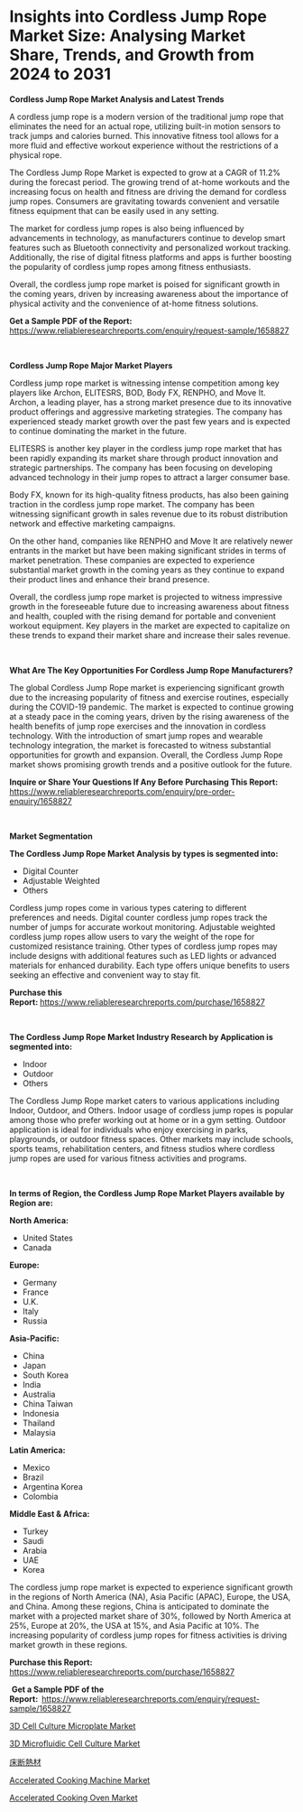 <p><h1>Insights into Cordless Jump Rope Market Size: Analysing Market Share, Trends, and Growth from 2024 to 2031</h1></p><p><strong>Cordless Jump Rope Market Analysis and Latest Trends</strong></p>
<p><p>A cordless jump rope is a modern version of the traditional jump rope that eliminates the need for an actual rope, utilizing built-in motion sensors to track jumps and calories burned. This innovative fitness tool allows for a more fluid and effective workout experience without the restrictions of a physical rope.</p><p>The Cordless Jump Rope Market is expected to grow at a CAGR of 11.2% during the forecast period. The growing trend of at-home workouts and the increasing focus on health and fitness are driving the demand for cordless jump ropes. Consumers are gravitating towards convenient and versatile fitness equipment that can be easily used in any setting.</p><p>The market for cordless jump ropes is also being influenced by advancements in technology, as manufacturers continue to develop smart features such as Bluetooth connectivity and personalized workout tracking. Additionally, the rise of digital fitness platforms and apps is further boosting the popularity of cordless jump ropes among fitness enthusiasts.</p><p>Overall, the cordless jump rope market is poised for significant growth in the coming years, driven by increasing awareness about the importance of physical activity and the convenience of at-home fitness solutions.</p></p>
<p><strong>Get a Sample PDF of the Report:&nbsp;</strong> <a href="https://www.reliableresearchreports.com/enquiry/request-sample/1658827">https://www.reliableresearchreports.com/enquiry/request-sample/1658827</a></p>
<p>&nbsp;</p>
<p><strong>Cordless Jump Rope Major Market Players</strong></p>
<p><p>Cordless jump rope market is witnessing intense competition among key players like Archon, ELITESRS, BOD, Body FX, RENPHO, and Move It. Archon, a leading player, has a strong market presence due to its innovative product offerings and aggressive marketing strategies. The company has experienced steady market growth over the past few years and is expected to continue dominating the market in the future.</p><p>ELITESRS is another key player in the cordless jump rope market that has been rapidly expanding its market share through product innovation and strategic partnerships. The company has been focusing on developing advanced technology in their jump ropes to attract a larger consumer base.</p><p>Body FX, known for its high-quality fitness products, has also been gaining traction in the cordless jump rope market. The company has been witnessing significant growth in sales revenue due to its robust distribution network and effective marketing campaigns.</p><p>On the other hand, companies like RENPHO and Move It are relatively newer entrants in the market but have been making significant strides in terms of market penetration. These companies are expected to experience substantial market growth in the coming years as they continue to expand their product lines and enhance their brand presence.</p><p>Overall, the cordless jump rope market is projected to witness impressive growth in the foreseeable future due to increasing awareness about fitness and health, coupled with the rising demand for portable and convenient workout equipment. Key players in the market are expected to capitalize on these trends to expand their market share and increase their sales revenue.</p></p>
<p>&nbsp;</p>
<p><strong>What Are The Key Opportunities For Cordless Jump Rope Manufacturers?</strong></p>
<p><p>The global Cordless Jump Rope market is experiencing significant growth due to the increasing popularity of fitness and exercise routines, especially during the COVID-19 pandemic. The market is expected to continue growing at a steady pace in the coming years, driven by the rising awareness of the health benefits of jump rope exercises and the innovation in cordless technology. With the introduction of smart jump ropes and wearable technology integration, the market is forecasted to witness substantial opportunities for growth and expansion. Overall, the Cordless Jump Rope market shows promising growth trends and a positive outlook for the future.</p></p>
<p><strong>Inquire or Share Your Questions If Any Before Purchasing This Report:</strong> <a href="https://www.reliableresearchreports.com/enquiry/pre-order-enquiry/1658827">https://www.reliableresearchreports.com/enquiry/pre-order-enquiry/1658827</a></p>
<p>&nbsp;</p>
<p><strong>Market Segmentation</strong></p>
<p><strong>The Cordless Jump Rope Market Analysis by types is segmented into:</strong></p>
<p><ul><li>Digital Counter</li><li>Adjustable Weighted</li><li>Others</li></ul></p>
<p><p>Cordless jump ropes come in various types catering to different preferences and needs. Digital counter cordless jump ropes track the number of jumps for accurate workout monitoring. Adjustable weighted cordless jump ropes allow users to vary the weight of the rope for customized resistance training. Other types of cordless jump ropes may include designs with additional features such as LED lights or advanced materials for enhanced durability. Each type offers unique benefits to users seeking an effective and convenient way to stay fit.</p></p>
<p><strong>Purchase this Report:&nbsp;</strong><a href="https://www.reliableresearchreports.com/purchase/1658827">https://www.reliableresearchreports.com/purchase/1658827</a></p>
<p>&nbsp;</p>
<p><strong>The Cordless Jump Rope Market Industry Research by Application is segmented into:</strong></p>
<p><ul><li>Indoor</li><li>Outdoor</li><li>Others</li></ul></p>
<p><p>The Cordless Jump Rope market caters to various applications including Indoor, Outdoor, and Others. Indoor usage of cordless jump ropes is popular among those who prefer working out at home or in a gym setting. Outdoor application is ideal for individuals who enjoy exercising in parks, playgrounds, or outdoor fitness spaces. Other markets may include schools, sports teams, rehabilitation centers, and fitness studios where cordless jump ropes are used for various fitness activities and programs.</p></p>
<p>&nbsp;</p>
<p><strong>In terms of Region, the Cordless Jump Rope Market Players available by Region are:</strong></p>
<p>
    <p> <strong> North America: </strong>
        <ul>
            <li>United States</li>
            <li>Canada</li>
        </ul>
        </p> 
    <p> <strong> Europe: </strong>
        <ul>
            <li>Germany</li>
            <li>France</li>
            <li>U.K.</li>
            <li>Italy</li>
            <li>Russia</li>
        </ul>
        </p> 
    <p> <strong> Asia-Pacific: </strong>
        <ul>
            <li>China</li>
            <li>Japan</li>
            <li>South Korea</li>
            <li>India</li>
            <li>Australia</li>
            <li>China Taiwan</li>
            <li>Indonesia</li>
            <li>Thailand</li>
            <li>Malaysia</li>
        </ul>
        </p> 
    <p> <strong> Latin America: </strong>
        <ul>
            <li>Mexico</li>
            <li>Brazil</li>
            <li>Argentina Korea</li>
            <li>Colombia</li>
        </ul>
        </p> 
    <p> <strong> Middle East & Africa: </strong>
        <ul>
            <li>Turkey</li>
            <li>Saudi</li>
            <li>Arabia</li>
            <li>UAE</li>
            <li>Korea</li>
        </ul>
    </p>
    </p>
<p><p>The cordless jump rope market is expected to experience significant growth in the regions of North America (NA), Asia Pacific (APAC), Europe, the USA, and China. Among these regions, China is anticipated to dominate the market with a projected market share of 30%, followed by North America at 25%, Europe at 20%, the USA at 15%, and Asia Pacific at 10%. The increasing popularity of cordless jump ropes for fitness activities is driving market growth in these regions.</p></p>
<p><strong>Purchase this Report: </strong><a href="https://www.reliableresearchreports.com/purchase/1658827">https://www.reliableresearchreports.com/purchase/1658827</a></p>
<p>&nbsp;<strong>Get a Sample PDF of the Report:&nbsp;&nbsp;</strong><a href="https://www.reliableresearchreports.com/enquiry/request-sample/1658827">https://www.reliableresearchreports.com/enquiry/request-sample/1658827</a></p>
<p><strong></strong></p>
<p><p><a href="https://issuu.com/reportprime-2/docs/3d-cell-culture-microplate-market-size-2030.pptx">3D Cell Culture Microplate Market</a></p><p><a href="https://issuu.com/reportprime-2/docs/3d-microfluidic-cell-culture-market-size-2030.pptx">3D Microfluidic Cell Culture Market</a></p><p><a href="https://github.com/ycmtqqhvk3273/Market-Research-Report-List-1/blob/main/43737563558.md">床断熱材</a></p><p><a href="https://github.com/myacatherineblakecaczo9vcsw/Market-Research-Report-List-1/blob/main/accelerated-cooking-machine-market.md">Accelerated Cooking Machine Market</a></p><p><a href="https://github.com/okotobwrhuteie/Market-Research-Report-List-1/blob/main/accelerated-cooking-oven-market.md">Accelerated Cooking Oven Market</a></p></p>